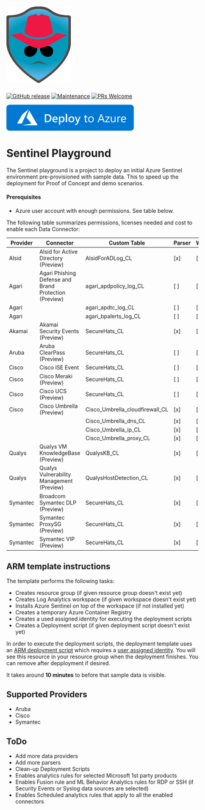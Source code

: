 ![logo](./media/securehats-200x.png)
=========
[![GitHub release](https://img.shields.io/github/release/SecureHats/Sentinel-playground.svg?style=flat-square)](https://github.com/SecureHats/Sentinel-playground/releases)
[![Maintenance](https://img.shields.io/maintenance/yes/2021.svg?style=flat-square)]()
[![PRs Welcome](https://img.shields.io/badge/PRs-welcome-brightgreen.svg?style=flat-square)](http://makeapullrequest.com)

[![Deploy To Azure](https://raw.githubusercontent.com/Azure/azure-quickstart-templates/master/1-CONTRIBUTION-GUIDE/images/deploytoazure.svg?sanitize=true)](https://portal.azure.com/#create/Microsoft.Template/uri/https%3A%2F%2Fraw.githubusercontent.com%2Fazurekid%2FSentinel-playground%2Fupdate%2FAlsId-solution%2FARM-Templates%2Fazuredeploy.json/createUIDefinitionUri/https%3A%2F%2Fraw.githubusercontent.com%2Fazurekid%2FSentinel-playground%2Fupdate%2FAlsId-solution%2FARM-Templates%2FUiDefinition.json)
# Sentinel Playground

The Sentinel playground is a project to deploy an initial Azure Sentinel environment pre-provisioned with sample data. 
This to speed up the deployment for Proof of Concept and demo scenarios.

#### Prerequisites

- Azure user account with enough permissions. See table below.

The following table summarizes permissions, licenses needed and cost to enable each Data Connector:

| Provider   | Connector                                             | Custom Table                    | Parser | Workbook | Tested  |
| ---------- | ----------------------------------------------------- | ------------------------------- | ------ | -------- | ------- |
| Alsid      | Alsid for Active Directory (Preview)                  | AlsidForADLog_CL                |   [x]  |    [x]   |   [ ]   |
| Agari      | Agari Phishing Defense and Brand Protection (Preview) | agari_apdpolicy_log_CL          |   [ ]  |    [ ]   |   [ ]   |
| Agari      |                                                       | agari_apdtc_log_CL              |   [ ]  |    [ ]   |   [ ]   |
| Agari      |                                                       | agari_bpalerts_log_CL           |   [ ]  |    [ ]   |   [ ]   |
| Akamai     | Akamai Security Events (Preview)                      | SecureHats_CL                   |   [x]  |    [ ]   |   [ ]   |
| Aruba      | Aruba ClearPass (Preview)                             | SecureHats_CL                   |   [ ]  |    [ ]   |   [ ]   |
| Cisco      | Cisco ISE Event                                       | SecureHats_CL                   |   [ ]  |    [ ]   |   [ ]   |
| Cisco      | Cisco Meraki (Preview)                                | SecureHats_CL                   |   [ ]  |    [ ]   |   [ ]   |
| Cisco      | Cisco UCS (Preview)                                   | SecureHats_CL                   |   [ ]  |    [ ]   |   [ ]   |
| Cisco      | Cisco Umbrella (Preview)                              | Cisco_Umbrella_cloudfirewall_CL |   [x]  |    [ ]   |   [ ]   |
|            |                                                       | Cisco_Umbrella_dns_CL           |   [x]  |    [ ]   |   [ ]   |
|            |                                                       | Cisco_Umbrella_ip_CL            |   [x]  |    [ ]   |   [ ]   |
|            |                                                       | Cisco_Umbrella_proxy_CL         |   [x]  |    [ ]   |   [ ]   |
| Qualys     | Qualys VM KnowledgeBase (Preview)                     | QualysKB_CL                     |   [x]  |    [ ]   |   [ ]   |
| Qualys     | Qualys Vulnerability Management (Preview)             | QualysHostDetection_CL          |   [x]  |    [ ]   |   [ ]   |
| Symantec   | Broadcom Symantec DLP (Preview)                       | SecureHats_CL                   |   [x]  |    [ ]   |   [ ]   |
| Symantec   | Symantec ProxySG (Preview)                            | SecureHats_CL                   |   [x]  |    [ ]   |   [ ]   |
| Symantec   | Symantec VIP (Preview)                                | SecureHats_CL                   |   [x]  |    [ ]   |   [ ]   |

## ARM template instructions

The template performs the following tasks:

- Creates resource group (if given resource group doesn't exist yet)
- Creates Log Analytics workspace (if given workspace doesn't exist yet)
- Installs Azure Sentinel on top of the workspace (if not installed yet)
- Creates a temporary Azure Container Registry
- Creates a used assigned identity for executing the deployment scripts
- Creates a Deployment script (if given deployment script doesn't exist yet)

In order to execute the deployment scripts, the deployment template uses an [ARM deployment script](https://docs.microsoft.com/azure/azure-resource-manager/templates/deployment-script-template) which requires a [user assigned identity](https://docs.microsoft.com/azure/active-directory/managed-identities-azure-resources/overview). You will see this resource in your resource group when the deployment finishes. You can remove after depployment if desired.

It takes around **10 minutes** to before that sample data is visible.

## Supported Providers
- Aruba 
- Cisco
- Symantec

## ToDo
- Add more data providers
- Add more parsers
- Clean-up Deployment Scripts
- Enables analytics rules for selected Microsoft 1st party products 
- Enables Fusion rule and ML Behavior Analytics rules for RDP or SSH (if Security Events or Syslog data sources are selected)
- Enables Scheduled analytics rules that apply to all the enabled connectors 
